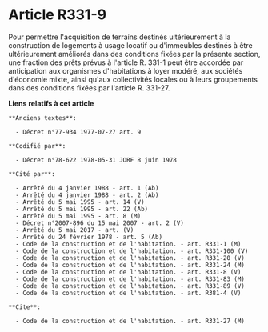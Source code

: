 # Article R331-9

Pour permettre l'acquisition de terrains destinés ultérieurement à la construction de logements à usage locatif ou
d'immeubles destinés à être ultérieurement améliorés dans des conditions fixées par la présente section, une fraction des
prêts prévus à l'article R. 331-1 peut être accordée par anticipation aux organismes d'habitations à loyer modéré, aux
sociétés d'économie mixte, ainsi qu'aux collectivités locales ou à leurs groupements dans des conditions fixées par l'article
R. 331-27.

**Liens relatifs à cet article**

	**Anciens textes**:

	  - Décret n°77-934 1977-07-27 art. 9

	**Codifié par**:

	  - Décret n°78-622 1978-05-31 JORF 8 juin 1978

	**Cité par**:

	  - Arrêté du 4 janvier 1988 - art. 1 (Ab)
	  - Arrêté du 4 janvier 1988 - art. 2 (Ab)
	  - Arrêté du 5 mai 1995 - art. 14 (V)
	  - Arrêté du 5 mai 1995 - art. 22 (Ab)
	  - Arrêté du 5 mai 1995 - art. 8 (M)
	  - Décret n°2007-896 du 15 mai 2007 - art. 2 (V)
	  - Arrêté du 5 mai 2017 - art. (V)
	  - Arrêté du 24 février 1978 - art. 5 (Ab)
	  - Code de la construction et de l'habitation. - art. R331-1 (M)
	  - Code de la construction et de l'habitation. - art. R331-100 (V)
	  - Code de la construction et de l'habitation. - art. R331-20 (V)
	  - Code de la construction et de l'habitation. - art. R331-24 (M)
	  - Code de la construction et de l'habitation. - art. R331-8 (V)
	  - Code de la construction et de l'habitation. - art. R331-83 (M)
	  - Code de la construction et de l'habitation. - art. R331-89 (V)
	  - Code de la construction et de l'habitation. - art. R381-4 (V)

	**Cite**:

	  - Code de la construction et de l'habitation. - art. R331-27 (M)
